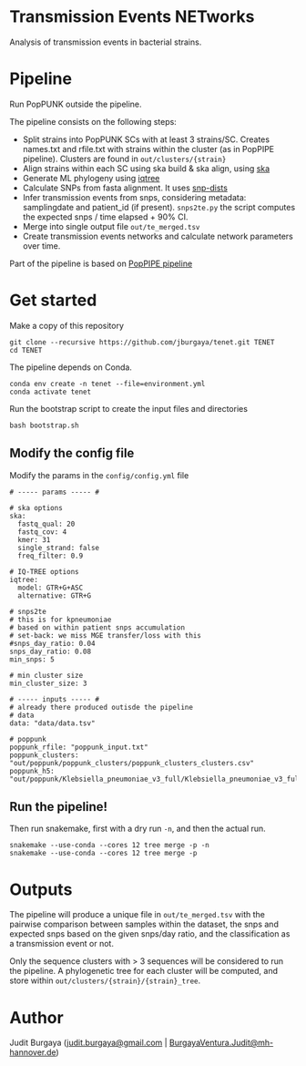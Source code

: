 # Transmission  Events  NETworks

Analysis of transmission events in bacterial strains.

# Pipeline

Run PopPUNK outside the pipeline.

The pipeline consists on the following steps:

* Split strains into PopPUNK SCs with at least 3 strains/SC. Creates names.txt and rfile.txt with strains within the cluster (as in PopPIPE pipeline). Clusters are found in `out/clusters/{strain}`
* Align strains within each SC using ska build & ska align, using [ska](https://github.com/bacpop/ska.rust)
* Generate ML phylogeny using [iqtree](https://github.com/Cibiv/IQ-TREE)
* Calculate SNPs from fasta alignment. It uses [snp-dists](https://github.com/tseemann/snp-dists)
* Infer transmission events from snps, considering metadata: samplingdate and patient_id (if present). `snps2te.py` the script computes the expected snps / time elapsed + 90% CI.
* Merge into single output file `out/te_merged.tsv`
* Create transmission events networks and calculate network parameters over time.


Part of the pipeline is based on [PopPIPE pipeline](https://github.com/jburgaya/PopPIPE/tree/master#poppipe-population-analysis-pipeline-)


# Get started

Make a copy of this repository

```
git clone --recursive https://github.com/jburgaya/tenet.git TENET
cd TENET 
```

The pipeline depends on Conda.

```
conda env create -n tenet --file=environment.yml
conda activate tenet
```

Run the bootstrap script to create the input files and directories

```
bash bootstrap.sh
```

## Modify the config file

Modify the params in the `config/config.yml` file

```
# ----- params ----- #

# ska options
ska:
  fastq_qual: 20
  fastq_cov: 4
  kmer: 31
  single_strand: false
  freq_filter: 0.9

# IQ-TREE options
iqtree:
  model: GTR+G+ASC
  alternative: GTR+G

# snps2te
# this is for kpneumoniae
# based on within patient snps accumulation
# set-back: we miss MGE transfer/loss with this
#snps_day_ratio: 0.04 
snps_day_ratio: 0.08
min_snps: 5

# min cluster size
min_cluster_size: 3

# ----- inputs ----- #
# already there produced outisde the pipeline
# data
data: "data/data.tsv"

# poppunk
poppunk_rfile: "poppunk_input.txt"
poppunk_clusters: "out/poppunk/poppunk_clusters/poppunk_clusters_clusters.csv"
poppunk_h5: "out/poppunk/Klebsiella_pneumoniae_v3_full/Klebsiella_pneumoniae_v3_full.h5"

```

## Run the pipeline!

Then run snakemake, first with a dry run `-n`, and then the actual run.

```
snakemake --use-conda --cores 12 tree merge -p -n
snakemake --use-conda --cores 12 tree merge -p
```

# Outputs

The pipeline will produce a unique file in `out/te_merged.tsv` with the pairwise comparison between samples within the dataset, the snps and expected snps based on the given snps/day ratio, and the classification as a transmission event or not.

Only the sequence clusters with > 3 sequences will be considered to run the pipeline. A phylogenetic tree for each cluster will be computed, and store within `out/clusters/{strain}/{strain}_tree`.


# Author

Judit Burgaya (judit.burgaya@gmail.com | BurgayaVentura.Judit@mh-hannover.de)
